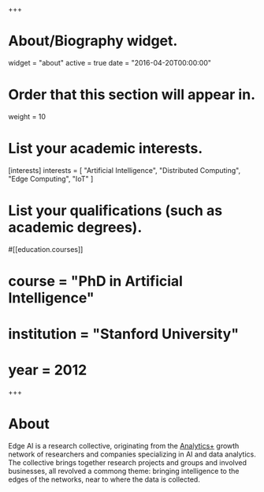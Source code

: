 +++
# About/Biography widget.
widget = "about"
active = true
date = "2016-04-20T00:00:00"

# Order that this section will appear in.
weight = 10

# List your academic interests.
[interests]
  interests = [
    "Artificial Intelligence",
    "Distributed Computing",
    "Edge Computing",
    "IoT"
  ]

# List your qualifications (such as academic degrees).
#[[education.courses]]
#  course = "PhD in Artificial Intelligence"
#  institution = "Stanford University"
#  year = 2012

+++

# About

Edge AI is a research collective, originating from the [Analytics+](http://analytics.plus) growth network of researchers and companies specializing in AI and data analytics. The collective brings together research projects and groups and involved businesses, all revolved a commong theme: bringing intelligence to the edges of the networks, near to where the data is collected. 


